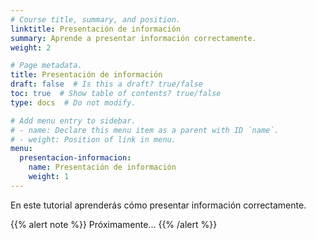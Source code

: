 ```yaml
---
# Course title, summary, and position.
linktitle: Presentación de información
summary: Aprende a presentar información correctamente.
weight: 2

# Page metadata.
title: Presentación de información
draft: false  # Is this a draft? true/false
toc: true  # Show table of contents? true/false
type: docs  # Do not modify.

# Add menu entry to sidebar.
# - name: Declare this menu item as a parent with ID `name`.
# - weight: Position of link in menu.
menu:
  presentacion-informacion:
    name: Presentación de información
    weight: 1
---
```


En este tutorial aprenderás cómo presentar información correctamente.

{{% alert note %}}
Próximamente...
{{% /alert %}}

